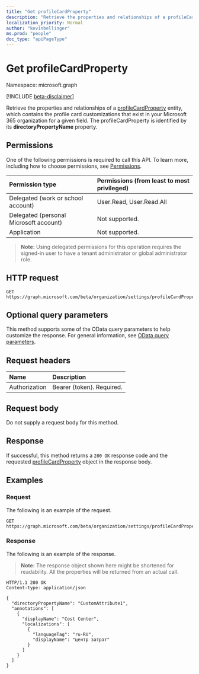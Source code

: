 ```yaml
---
title: "Get profileCardProperty"
description: "Retrieve the properties and relationships of a profileCardProperty object."
localization_priority: Normal
author: "kevinbellinger"
ms.prod: "people"
doc_type: "apiPageType"
---
```


# Get profileCardProperty

Namespace: microsoft.graph

[!INCLUDE [beta-disclaimer](../../includes/beta-disclaimer.md)]

Retrieve the properties and relationships of a [profileCardProperty](../resources/profilecardproperty.md) entity, which contains the profile card customizations that exist in your Microsoft 365 organization for a given field. The profileCardProperty is identified by its **directoryPropertyName** property.

## Permissions

One of the following permissions is required to call this API. To learn more, including how to choose permissions, see [Permissions](/graph/permissions-reference).

| Permission type                        | Permissions (from least to most privileged) |
|:---------------------------------------|:--------------------------------------------|
| Delegated (work or school account)     | User.Read, User.Read.All                    |
| Delegated (personal Microsoft account) | Not supported.                              |
| Application                            | Not supported.                              |

>**Note:** Using delegated permissions for this operation requires the signed-in user to have a tenant administrator or global administrator role.

## HTTP request

<!-- { "blockType": "ignored" } -->

```http
GET https://graph.microsoft.com/beta/organization/settings/profileCardProperties/{id}
```

## Optional query parameters

This method supports some of the OData query parameters to help customize the response. For general information, see [OData query parameters](/graph/query-parameters).

## Request headers

| Name      |Description|
|:----------|:----------|
| Authorization | Bearer {token}. Required. |

## Request body

Do not supply a request body for this method.

## Response

If successful, this method returns a `200 OK` response code and the requested [profileCardProperty](../resources/profilecardproperty.md) object in the response body.

## Examples

### Request

The following is an example of the request.
<!-- {
  "blockType": "request",
  "name": "get_profilecardproperty"
}-->

```http
GET https://graph.microsoft.com/beta/organization/settings/profileCardProperties/{id}
```

### Response

The following is an example of the response.

> **Note:** The response object shown here might be shortened for readability. All the properties will be returned from an actual call.

<!-- {
  "blockType": "response",
  "truncated": true,
  "@odata.type": "microsoft.graph.profileCardProperty"
} -->

```http
HTTP/1.1 200 OK
Content-type: application/json

{
  "directoryPropertyName": "CustomAttribute1",
  "annotations": [
    {
      "displayName": "Cost Center",
      "localizations": [
        {
          "languageTag": "ru-RU",
          "displayName": "центр затрат"
        }
      ]
    }
  ]
}
```

<!-- uuid: 16cd6b66-4b1a-43a1-adaf-3a886856ed98
2019-02-04 14:57:30 UTC -->
<!-- {
  "type": "#page.annotation",
  "description": "Get profileCardProperty",
  "keywords": "",
  "section": "documentation",
  "tocPath": ""
}-->
